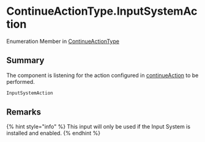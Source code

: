 # ContinueActionType.InputSystemAction

Enumeration Member in [ContinueActionType](api/csharp/yarn.unity.dialogueadvanceinput.continueactiontype-1.md)

## Summary


The component is listening for the action configured in  <a href="yarn.unity.dialogueadvanceinput.continueaction.md">continueAction</a>  to be performed.


```csharp
InputSystemAction
```

## Remarks

<p>
{% hint style="info" %}
This input will only be used if the Input
System is installed and enabled.
{% endhint %}
</p>

